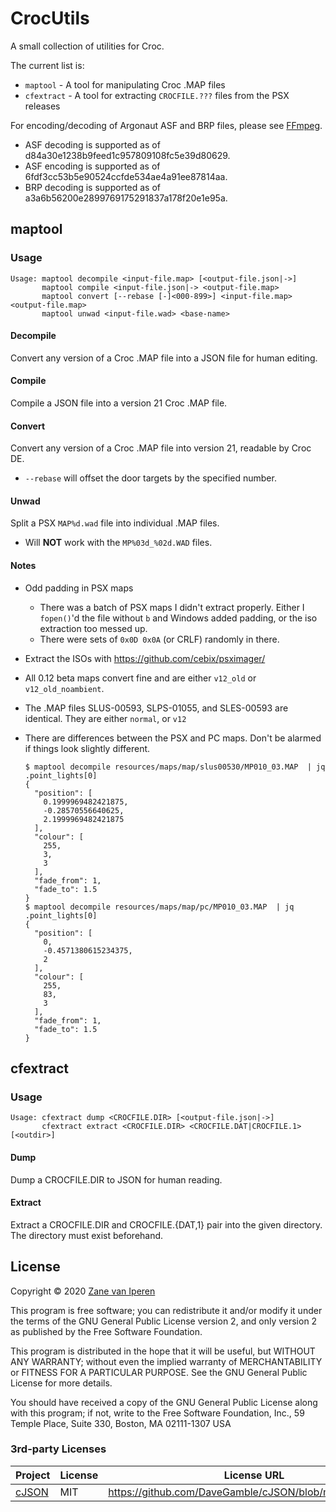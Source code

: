# CrocUtils

A small collection of utilities for Croc.

The current list is:

* `maptool` - A tool for manipulating Croc .MAP files
* `cfextract` - A tool for extracting `CROCFILE.???` files from the PSX releases

For encoding/decoding of Argonaut ASF and BRP files, please see [FFmpeg](https://ffmpeg.org/).
* ASF decoding is supported as of d84a30e1238b9feed1c957809108fc5e39d80629.
* ASF encoding is supported as of 6fdf3cc53b5e90524ccfde534ae4a91ee87814aa.
* BRP decoding is supported as of a3a6b56200e2899769175291837a178f20e1e95a.

## maptool
### Usage

```
Usage: maptool decompile <input-file.map> [<output-file.json|->]
       maptool compile <input-file.json|-> <output-file.map>
       maptool convert [--rebase [-]<000-899>] <input-file.map> <output-file.map>
       maptool unwad <input-file.wad> <base-name>
```

#### Decompile
Convert any version of a Croc .MAP file into a JSON file for human editing.

#### Compile
Compile a JSON file into a version 21 Croc .MAP file.

#### Convert
Convert any version of a Croc .MAP file into version 21, readable by Croc DE.

* `--rebase` will offset the door targets by the specified number.

#### Unwad

Split a PSX `MAP%d.wad` file into individual .MAP files.

- Will **NOT** work with the `MP%03d_%02d.WAD` files.

#### Notes

* Odd padding in PSX maps
  - There was a batch of PSX maps I didn't extract properly.
    Either I `fopen()`'d the file without `b` and Windows
    added padding, or the iso extraction too messed up.
  - There were sets of `0x0D 0x0A` (or CRLF) randomly in there.
* Extract the ISOs with https://github.com/cebix/psximager/
* All 0.12 beta maps convert fine and are either `v12_old` or `v12_old_noambient`.
* The .MAP files SLUS-00593, SLPS-01055, and SLES-00593 are identical. They are either `normal`, or `v12`

* There are differences between the PSX and PC maps. Don't be alarmed if things look slightly different.
    ```
    $ maptool decompile resources/maps/map/slus00530/MP010_03.MAP  | jq .point_lights[0]
    {
      "position": [
        0.1999969482421875,
        -0.28570556640625,
        2.1999969482421875
      ],
      "colour": [
        255,
        3,
        3
      ],
      "fade_from": 1,
      "fade_to": 1.5
    }
    $ maptool decompile resources/maps/map/pc/MP010_03.MAP  | jq .point_lights[0]
    {
      "position": [
        0,
        -0.4571380615234375,
        2
      ],
      "colour": [
        255,
        83,
        3
      ],
      "fade_from": 1,
      "fade_to": 1.5
    }
    ```


## cfextract
### Usage
```
Usage: cfextract dump <CROCFILE.DIR> [<output-file.json|->]
       cfextract extract <CROCFILE.DIR> <CROCFILE.DAT|CROCFILE.1> [<outdir>]
```

#### Dump
Dump a CROCFILE.DIR to JSON for human reading.

#### Extract
Extract a CROCFILE.DIR and CROCFILE.{DAT,1} pair into the given directory.
The directory must exist beforehand.

## License

Copyright &copy; 2020 [Zane van Iperen](mailto:zane@zanevaniperen.com)

This program is free software; you can redistribute it and/or modify
it under the terms of the GNU General Public License version 2, and only
version 2 as published by the Free Software Foundation.

This program is distributed in the hope that it will be useful,
but WITHOUT ANY WARRANTY; without even the implied warranty of
MERCHANTABILITY or FITNESS FOR A PARTICULAR PURPOSE.  See the
GNU General Public License for more details.

You should have received a copy of the GNU General Public License
along with this program; if not, write to the Free Software
Foundation, Inc., 59 Temple Place, Suite 330, Boston, MA  02111-1307  USA

### 3rd-party Licenses

| Project | License | License URL |
| ------- | ------- | ----------- |
| [cJSON](https://github.com/DaveGamble/cJSON) | MIT | https://github.com/DaveGamble/cJSON/blob/master/LICENSE |
